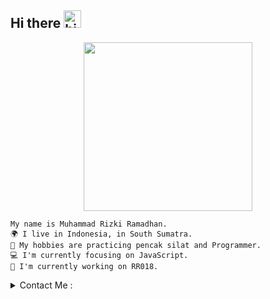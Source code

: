 ## Hi there <img src="https://user-images.githubusercontent.com/1303154/88677602-1635ba80-d120-11ea-84d8-d263ba5fc3c0.gif" width="28px" alt="hi">


<p align="center">
<img src="https://h.top4top.io/p_3085i0fdm4.jpg" width="270" height="270"/>
</p>


```
My name is Muhammad Rizki Ramadhan.
🌍 I live in Indonesia, in South Sumatra.
🥋 My hobbies are practicing pencak silat and Programmer.
💻 I'm currently focusing on JavaScript.
🚀 I'm currently working on RR018.
```


<details>
<summary>
   Contact Me :
</summary>
  
<br>

[![Mail Badge](https://img.shields.io/badge/-@rizkii.018-e84393?style=flat&labelColor=e84393&logo=instagram&logoColor=white)](https://instagram.com/rizkii.018) 
 [![Mail Badge](https://img.shields.io/badge/-rizkiramadhan-c0392b?style=flat&labelColor=c0392b&logo=gmail&logoColor=white)](mailto:rizkiramadhan281878@gmail.com)
  

</details>
